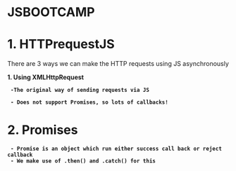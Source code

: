# JSBOOTCAMP

# 1. HTTPrequestJS
There are 3 ways we can make the HTTP requests using JS asynchronously

<b>
  1. Using XMLHttpRequest
    
     -The original way of sending requests via JS
     
     - Does not support Promises, so lots of callbacks!
     
 </b>
 
 
 # 2. Promises 
 <b>
     
     - Promise is an object which run either success call back or reject callback
     - We make use of .then() and .catch() for this
  

     
     
